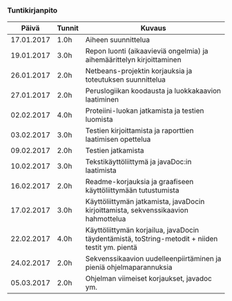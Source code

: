 ### Tuntikirjanpito
Päivä | Tunnit | Kuvaus
--------------- | ----- | ------
17.01.2017 | 1.0h | Aiheen suunnittelua
19.01.2017 | 3.0h | Repon luonti (aikaavieviä ongelmia) ja aihemäärittelyn kirjoittaminen
26.01.2017 | 2.0h | Netbeans-projektin korjauksia ja toteutuksen suunnittelua
27.01.2017 | 2.0h | Peruslogiikan koodausta ja luokkakaavion laatiminen
02.02.2017 | 4.0h | Proteiini-luokan jatkamista ja testien luomista
03.02.2017 | 3.0h | Testien kirjoittamista ja raporttien laatimisen opettelua
09.02.2017 | 2.0h | Testien jatkamista
10.02.2017 | 3.0h | Tekstikäyttöliittymä ja javaDoc:in laatimista
16.02.2017 | 2.0h | Readme-korjauksia ja graafiseen käyttöliittymään tutustumista
17.02.2017 | 3.0h | Käyttöliittymän jatkamista, javaDocin kirjoittamista, sekvenssikaavion hahmottelua
22.02.2017 | 4.0h | Käyttöliittymän korjailua, javaDocin täydentämistä, toString-metodit + niiden testit ym. pientä
24.02.2017 | 2.0h | Sekvenssikaavion uudelleenpiirtäminen ja pieniä ohjelmaparannuksia
05.03.2017 | 2.0h | Ohjelman viimeiset korjaukset, javadoc ym.
